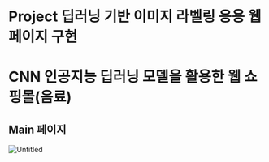 Project 딥러닝 기반 이미지 라벨링 응용 웹 페이지 구현
=======================================================

CNN 인공지능 딥러닝 모델을 활용한 웹 쇼핑몰(음료)
=================================================
Main 페이지
-------------
![Untitled](https://github.com/Kim-soung-won/Drink-labeling/assets/105148570/dfaf8760-3eb7-4e06-b7cd-076eb1fbea79)
